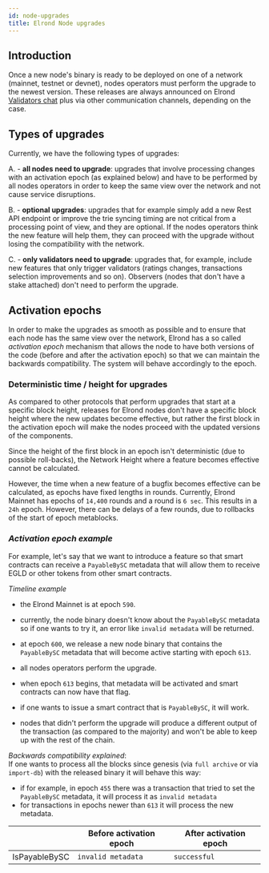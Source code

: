 ```yaml
---
id: node-upgrades
title: Elrond Node upgrades
---
```


## **Introduction**

Once a new node's binary is ready to be deployed on one of a network (mainnet, testnet or devnet), nodes operators must 
perform the upgrade to the newest version. These releases are always announced on Elrond [Validators chat](https://t.me/ElrondValidators) 
plus via other communication channels, depending on the case. 

## **Types of upgrades**

Currently, we have the following types of upgrades:

A. - **all nodes need to upgrade**:  upgrades that involve processing changes with an activation epoch (as explained below) 
and have to be performed by all nodes operators in order to keep the same view over the network and not cause service disruptions.

B. - **optional upgrades**: upgrades that for example simply add a new Rest API endpoint or improve the trie syncing timing 
are not critical from a processing point of view, and they are optional. If the nodes operators think the new feature will help them,
they can proceed with the upgrade without losing the compatibility with the network.

C. - **only validators need to upgrade**: upgrades that, for example, include new features that only trigger validators (ratings changes, 
transactions selection improvements and so on). Observers (nodes that don't have a stake attached) don't need to perform the upgrade.

## **Activation epochs**

In order to make the upgrades as smooth as possible and to ensure that each node has the same view over the network, 
Elrond has a so called *activation epoch* mechanism that allows the node to have both versions of the code (before and 
after the activation epoch) so that we can maintain the backwards compatibility. The system will behave accordingly to 
the epoch.

### **Deterministic time / height for upgrades**

As compared to other protocols that perform upgrades that start at a specific block height, releases for Elrond nodes
don't have a specific block height where the new updates become effective, but rather the first block in the 
activation epoch will make the nodes proceed with the updated versions of the components.

Since the height of the first block in an epoch isn't deterministic (due to possible roll-backs), the Network Height
where a feature becomes effective cannot be calculated.

However, the time when a new feature of a bugfix becomes effective can be calculated, as epochs have fixed lengths in rounds.
Currently, Elrond Mainnet has epochs of `14,400` rounds and a round is `6 sec`. This results in a `24h` epoch. However,
there can be delays of a few rounds, due to rollbacks of the start of epoch metablocks.

### *Activation epoch example*

For example, let's say that we want to introduce a feature so that smart contracts can receive a `PayableBySC` metadata that
will allow them to receive EGLD or other tokens from other smart contracts. 

*Timeline example*
- the Elrond Mainnet is at epoch `590`.
- currently, the node binary doesn't know about the `PayableBySC` metadata so if one wants to try it, an error like `invalid metadata` 
will be returned.
- at epoch `600`, we release a new node binary that contains the `PayableBySC` metadata that will become active starting with epoch `613`.
- all nodes operators perform the upgrade.
- when epoch `613` begins, that metadata will be activated and smart contracts can now have that flag.
- if one wants to issue a smart contract that is `PayableBySC`, it will work.

- nodes that didn't perform the upgrade will produce a different output of the transaction (as compared to the majority)
and won't be able to keep up with the rest of the chain.

*Backwards compatibility explained*:  
If one wants to process all the blocks since genesis (via `full archive` or via `import-db`) with the released binary
it will behave this way: 
- if for example, in epoch `455` there was a transaction that tried to set the `PayableBySC` metadata, it will process it 
as `invalid metadata`
- for transactions in epochs newer than `613` it will process the new metadata.

|                 | Before activation epoch | After activation epoch |
| --------------- | ----------------------- | ---------------------- |
| IsPayableBySC   | `invalid metadata`      |   `successful`         |

